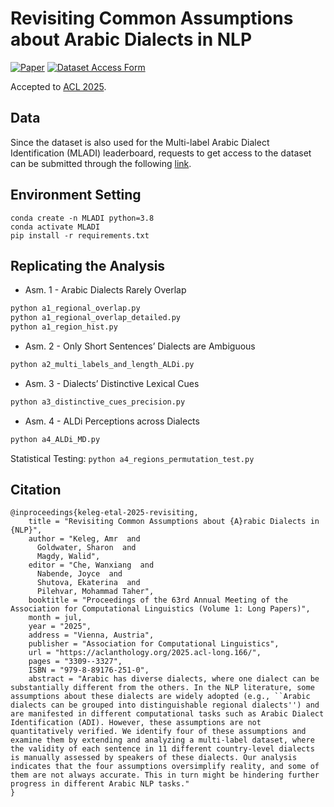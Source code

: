 # Revisiting Common Assumptions about Arabic Dialects in NLP
[![Paper](https://img.shields.io/badge/📄-Paper%20-black.svg)](https://aclanthology.org/2025.acl-long.166/)
[![Dataset Access Form](https://img.shields.io/badge/🗄️-Dataset_Access_Form%20-black.svg)](https://forms.gle/gdgTToxG2tH5xT27A)

Accepted to [ACL 2025](https://2025.aclweb.org/).

## Data
Since the dataset is also used for the Multi-label Arabic Dialect Identification (MLADI) leaderboard, requests to get access to the dataset can be submitted through the following [link](https://forms.gle/gdgTToxG2tH5xT27A).

## Environment Setting
```
conda create -n MLADI python=3.8
conda activate MLADI
pip install -r requirements.txt
```

## Replicating the Analysis
* Asm. 1 - Arabic Dialects Rarely Overlap
```python
python a1_regional_overlap.py
python a1_regional_overlap_detailed.py
python a1_region_hist.py
```

* Asm. 2 - Only Short Sentences’ Dialects are Ambiguous
```python
python a2_multi_labels_and_length_ALDi.py
```

* Asm. 3 - Dialects’ Distinctive Lexical Cues
```python
python a3_distinctive_cues_precision.py
```

* Asm. 4 - ALDi Perceptions across Dialects
```python
python a4_ALDi_MD.py
```

Statistical Testing: ```python a4_regions_permutation_test.py```

## Citation
```
@inproceedings{keleg-etal-2025-revisiting,
    title = "Revisiting Common Assumptions about {A}rabic Dialects in {NLP}",
    author = "Keleg, Amr  and
      Goldwater, Sharon  and
      Magdy, Walid",
    editor = "Che, Wanxiang  and
      Nabende, Joyce  and
      Shutova, Ekaterina  and
      Pilehvar, Mohammad Taher",
    booktitle = "Proceedings of the 63rd Annual Meeting of the Association for Computational Linguistics (Volume 1: Long Papers)",
    month = jul,
    year = "2025",
    address = "Vienna, Austria",
    publisher = "Association for Computational Linguistics",
    url = "https://aclanthology.org/2025.acl-long.166/",
    pages = "3309--3327",
    ISBN = "979-8-89176-251-0",
    abstract = "Arabic has diverse dialects, where one dialect can be substantially different from the others. In the NLP literature, some assumptions about these dialects are widely adopted (e.g., ``Arabic dialects can be grouped into distinguishable regional dialects'') and are manifested in different computational tasks such as Arabic Dialect Identification (ADI). However, these assumptions are not quantitatively verified. We identify four of these assumptions and examine them by extending and analyzing a multi-label dataset, where the validity of each sentence in 11 different country-level dialects is manually assessed by speakers of these dialects. Our analysis indicates that the four assumptions oversimplify reality, and some of them are not always accurate. This in turn might be hindering further progress in different Arabic NLP tasks."
}
```